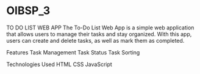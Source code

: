 # OIBSP_3

TO DO LIST WEB APP The To-Do List Web App is a simple web application that allows users to manage their tasks and stay organized. With this app, users can create and delete tasks, as well as mark them as completed.

Features Task Management Task Status Task Sorting

Technologies Used HTML CSS JavaScript
